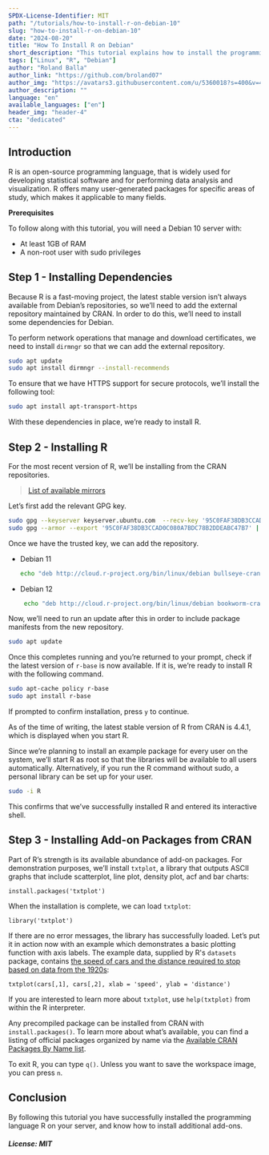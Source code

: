 ```yaml
---
SPDX-License-Identifier: MIT
path: "/tutorials/how-to-install-r-on-debian-10"
slug: "how-to-install-r-on-debian-10"
date: "2024-08-20"
title: "How To Install R on Debian"
short_description: "This tutorial explains how to install the programming language R on Debian"
tags: ["Linux", "R", "Debian"]
author: "Roland Balla"
author_link: "https://github.com/broland07"
author_img: "https://avatars3.githubusercontent.com/u/5360018?s=400&v=4"
author_description: ""
language: "en"
available_languages: ["en"]
header_img: "header-4"
cta: "dedicated"
---
```


## Introduction

R is an open-source programming language, that is widely used for developing statistical software and for performing data analysis and visualization. R offers many user-generated packages for specific areas of study, which makes it applicable to many fields.

**Prerequisites**

To follow along with this tutorial, you will need a Debian 10 server with:

* At least 1GB of RAM
* A non-root user with sudo privileges

## Step 1 - Installing Dependencies

Because R is a fast-moving project, the latest stable version isn’t always available from Debian’s repositories, so we’ll need to add the external repository maintained by CRAN. In order to do this, we’ll need to install some dependencies for Debian.

To perform network operations that manage and download certificates, we need to install `dirmngr` so that we can add the external repository.

```bash
sudo apt update
sudo apt install dirmngr --install-recommends
```

To ensure that we have HTTPS support for secure protocols, we’ll install the following tool:

```bash
sudo apt install apt-transport-https
```

With these dependencies in place, we’re ready to install R.

## Step 2 - Installing R

For the most recent version of R, we’ll be installing from the CRAN repositories.

> [List of available mirrors](https://cran.r-project.org/mirrors.html)

Let’s first add the relevant GPG key.

```bash
sudo gpg --keyserver keyserver.ubuntu.com  --recv-key '95C0FAF38DB3CCAD0C080A7BDC78B2DDEABC47B7'
sudo gpg --armor --export '95C0FAF38DB3CCAD0C080A7BDC78B2DDEABC47B7' | sudo tee /etc/apt/trusted.gpg.d/cran_debian_key.asc
```

Once we have the trusted key, we can add the repository.

* Debian 11
  ```bash
  echo "deb http://cloud.r-project.org/bin/linux/debian bullseye-cran40/" | sudo tee -a /etc/apt/sources.list
  ```

* Debian 12
  ```bash
   echo "deb http://cloud.r-project.org/bin/linux/debian bookworm-cran40/" | sudo tee -a /etc/apt/sources.list
  ```

Now, we’ll need to run an update after this in order to include package manifests from the new repository.

```bash
sudo apt update
```

Once this completes running and you’re returned to your prompt, check if the latest version of `r-base` is now available. If it is, we’re ready to install R with the following command.

```bash
sudo apt-cache policy r-base
sudo apt install r-base
```

If prompted to confirm installation, press `y` to continue.

As of the time of writing, the latest stable version of R from CRAN is 4.4.1, which is displayed when you start R.

Since we’re planning to install an example package for every user on the system, we’ll start R as root so that the libraries will be available to all users automatically. Alternatively, if you run the R command without sudo, a personal library can be set up for your user.

```bash
sudo -i R
```

This confirms that we’ve successfully installed R and entered its interactive shell.

## Step 3 - Installing Add-on Packages from CRAN

Part of R’s strength is its available abundance of add-on packages. For demonstration purposes, we’ll install `txtplot`, a library that outputs ASCII graphs that include scatterplot, line plot, density plot, acf and bar charts:

```
install.packages('txtplot')
```

When the installation is complete, we can load `txtplot`:
```
library('txtplot')
```

If there are no error messages, the library has successfully loaded. Let’s put it in action now with an example which demonstrates a basic plotting function with axis labels. The example data, supplied by R's `datasets` package, contains [the speed of cars and the distance required to stop based on data from the 1920s](https://stat.ethz.ch/R-manual/R-devel/library/datasets/html/cars.html):

```
txtplot(cars[,1], cars[,2], xlab = 'speed', ylab = 'distance')
```

If you are interested to learn more about `txtplot`, use `help(txtplot)` from within the R interpreter.

Any precompiled package can be installed from CRAN with `install.packages()`. To learn more about what’s available, you can find a listing of official packages organized by name via the [Available CRAN Packages By Name list](https://cran.r-project.org/web/packages/available_packages_by_name.html).

To exit R, you can type `q()`. Unless you want to save the workspace image, you can press `n`.

## Conclusion

By following this tutorial you have successfully installed the programming language R on your server, and know how to install additional add-ons.

##### License: MIT

<!---

Contributors's Certificate of Origin

By making a contribution to this project, I certify that:

(a) The contribution was created in whole or in part by me and I have
    the right to submit it under the license indicated in the file; or

(b) The contribution is based upon previous work that, to the best of my
    knowledge, is covered under an appropriate license and I have the
    right under that license to submit that work with modifications,
    whether created in whole or in part by me, under the same license
    (unless I am permitted to submit under a different license), as
    indicated in the file; or

(c) The contribution was provided directly to me by some other person
    who certified (a), (b) or (c) and I have not modified it.

(d) I understand and agree that this project and the contribution are
    public and that a record of the contribution (including all personal
    information I submit with it, including my sign-off) is maintained
    indefinitely and may be redistributed consistent with this project
    or the license(s) involved.

Signed-off-by: Roland Balla <balla.roland96@gmail.com>

-->
